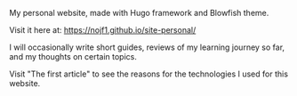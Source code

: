 My personal website, made with Hugo framework and Blowfish theme.

Visit it here at: https://nojf1.github.io/site-personal/

I will occasionally write short guides, reviews of my learning journey so far, and my thoughts on certain topics.

Visit "The first article" to see the reasons for the technologies I used for this website.
